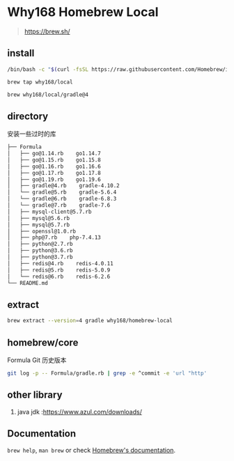 # Why168 Homebrew Local

> https://brew.sh/

## install

```bash
/bin/bash -c "$(curl -fsSL https://raw.githubusercontent.com/Homebrew/install/HEAD/install.sh)"
```

```bash
brew tap why168/local
```

```bash
brew why168/local/gradle@4
```



## directory
安装一些过时的库

```tex
├── Formula
│   ├── go@1.14.rb    go1.14.7
│   ├── go@1.15.rb    go1.15.8
│   ├── go@1.16.rb    go1.16.6
│   ├── go@1.17.rb    go1.17.8
│   ├── go@1.19.rb    go1.19.6
│   ├── gradle@4.rb    gradle-4.10.2
│   └── gradle@5.rb    gradle-5.6.4
│   └── gradle@6.rb    gradle-6.8.3
│   └── gradle@7.rb    gradle-7.6
│   ├── mysql-client@5.7.rb
│   ├── mysql@5.6.rb
│   ├── mysql@5.7.rb
│   ├── openssl@1.0.rb
│   ├── php@7.rb    php-7.4.13
│   ├── python@2.7.rb
│   ├── python@3.6.rb
│   ├── python@3.7.rb
│   ├── redis@4.rb    redis-4.0.11
│   ├── redis@5.rb    redis-5.0.9
│   └── redis@6.rb    redis-6.2.6
└── README.md
```



## extract

```bash
brew extract --version=4 gradle why168/homebrew-local
```



## homebrew/core

Formula Git 历史版本

```bash
git log -p -- Formula/gradle.rb | grep -e ^commit -e 'url "http'
```



## other library

1. java jdk :https://www.azul.com/downloads/




## Documentation

`brew help`, `man brew` or check [Homebrew's documentation](https://docs.brew.sh).

